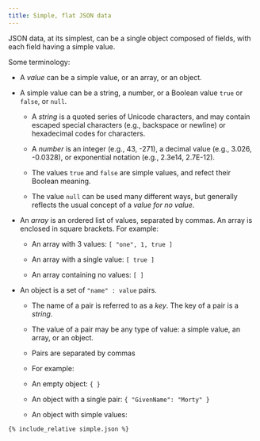 ```yaml
---
title: Simple, flat JSON data
---
```


JSON data, at its simplest, can be a single object composed of fields, with each
field having a simple value.

Some terminology:

* A *value* can be a simple value, or an array, or an object.

* A simple value can be a string, a number, or a Boolean value `true` or
  `false`, or `null`.

    * A *string* is a quoted series of Unicode characters, and may contain escaped
      special characters (e.g., backspace or newline) or hexadecimal codes for
      characters.

    * A *number* is an integer (e.g., 43, -271), a decimal value (e.g., 3.026,
      -0.0328), or exponential notation (e.g., 2.3e14, 2.7E-12).
      
    * The values `true` and `false` are simple values, and refect their Boolean
      meaning.
      
    * The value `null` can be used many different ways, but generally reflects
      the usual concept of a *value for no value*.

* An *array* is an ordered list of values, separated by commas. An array is enclosed in square brackets. For example: 

    * An array with 3 values: `[ "one", 1, true ]`
    
    * An array with a single value: `[ true ]`
    
    * An array containing no values: `[ ]`
    
* An object is a set of `"name" : value` pairs. 

    * The name of a pair is referred to as a *key*. The key of a pair is a *string*. 

    * The value of a pair may be any type of value: a simple value, an array, or an object.
    
    * Pairs are separated by commas
    
    * For example:
    
    * An empty object: `{ }`
    
    * An object with a single pair: `{ "GivenName": "Morty" }`
    
    * An object with simple values:

```text
{% include_relative simple.json %}
```


